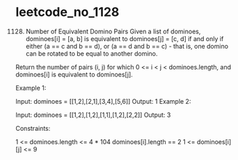 # leetcode_no_1128
1128. Number of Equivalent Domino Pairs
Given a list of dominoes, dominoes[i] = [a, b] is equivalent to dominoes[j] = [c, d] if and only if either (a == c and b == d), or (a == d and b == c) - that is, one domino can be rotated to be equal to another domino.

Return the number of pairs (i, j) for which 0 <= i < j < dominoes.length, and dominoes[i] is equivalent to dominoes[j].

 

Example 1:

Input: dominoes = [[1,2],[2,1],[3,4],[5,6]]
Output: 1
Example 2:

Input: dominoes = [[1,2],[1,2],[1,1],[1,2],[2,2]]
Output: 3
 

Constraints:

1 <= dominoes.length <= 4 * 104
dominoes[i].length == 2
1 <= dominoes[i][j] <= 9
